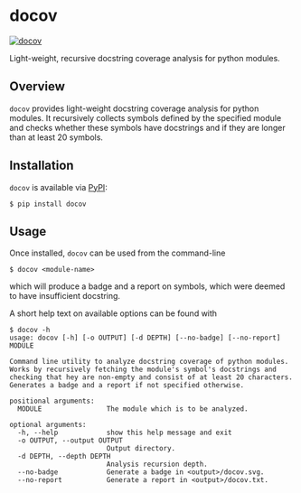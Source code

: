 # docov

[![docov](https://ripaul.github.io/docov/docov.svg)](https://ripaul.github.io/docov/docov.txt)

Light-weight, recursive docstring coverage analysis for python modules. 

## Overview

`docov` provides light-weight docstring coverage analysis for python modules. 
It recursively collects symbols defined by the specified module and checks whether these
symbols have docstrings and if they are longer than at least 20 symbols.

## Installation

`docov` is available via [PyPI](https://pypi.org/project/docov/):
```
$ pip install docov
```

## Usage

Once installed, `docov` can be used from the command-line
```
$ docov <module-name>
```
which will produce a badge and a report on symbols, which were deemed to have insufficient docstring.

A short help text on available options can be found with

```
$ docov -h
usage: docov [-h] [-o OUTPUT] [-d DEPTH] [--no-badge] [--no-report] MODULE

Command line utility to analyze docstring coverage of python modules.
Works by recursively fetching the module's symbol's docstrings and 
checking that hey are non-empty and consist of at least 20 characters.
Generates a badge and a report if not specified otherwise.

positional arguments:
  MODULE                The module which is to be analyzed.

optional arguments:
  -h, --help            show this help message and exit
  -o OUTPUT, --output OUTPUT
                        Output directory.
  -d DEPTH, --depth DEPTH
                        Analysis recursion depth.
  --no-badge            Generate a badge in <output>/docov.svg.
  --no-report           Generate a report in <output>/docov.txt.
```
